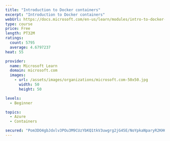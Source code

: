 ```yaml
---
title: "Introduction to Docker containers"
excerpt: "Introduction to Docker containers"
webUrl: https://docs.microsoft.com/en-us/learn/modules/intro-to-docker-containers/
type: course
price: Free
length: PT32M
ratings:
  count: 5795
  average: 4.6797237
heat: 55

provider:
  name: Microsoft Learn
  domain: microsoft.com
  images:
    - url: /assets/images/organizations/microsoft.com-50x50.jpg
      width: 50
      height: 50

levels:
  - Beginner

topics:
  - Azure
  - Containers

secured: "Pom3DO4gbJdxlv3POu3M9CUzYbKQ1tkV3uwgrg2jG45E/NoYpkaNparyR2KH6Pg9mn9jbxlvMsF3LC7occJ/Gjlv8uREMLBossMr+usSgMi8SUlFE122j2q6gogmLVxnIdSNQ63ZnZ29CvYWgGmta1Gl4fjZfgdLdkiJx5N1hGbPWhtOdPzPjQTtPS9n6/1pW1mOSW0SyImD49ZBMNOxdPlTRmcLNSQrGfvc9V4TM0601ZgLsFFRl9G/RZ5TfFBqmW2+MNmiW+GYGHpKh9ftB//lVMGplmLz2SF4WhWtJKp6whR2i/tX2/Opa2UHTIytWW3WUPo0Z/uOxdlViIXZvEfRArlNzzuJAP9gsh4CFiAf2WMSBG7cFXP5jyZUvqFLQgysGByDiuC6pEKChkquGtg8aXxZXRkj9pb8J9h7/rk=;AgJxZP8HSjj3yR7wFgeVDA=="
---
```


